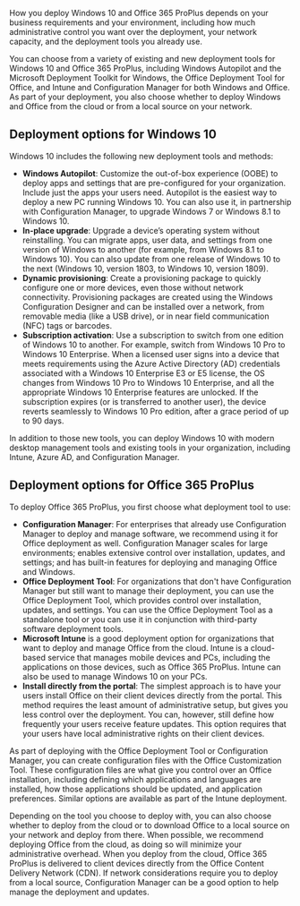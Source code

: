 How you deploy Windows 10 and Office 365 ProPlus depends on your business requirements and your environment, including how much administrative control you want over the deployment, your network capacity, and the deployment tools you already use.  

You can choose from a variety of existing and new deployment tools for Windows 10 and Office 365 ProPlus, including Windows Autopilot and the Microsoft Deployment Toolkit for Windows, the Office Deployment Tool for Office, and Intune and Configuration Manager for both Windows and Office. As part of your deployment, you also choose whether to deploy Windows and Office from the cloud or from a local source on your network.  

## Deployment options for Windows 10 

Windows 10 includes the following new deployment tools and methods:  

- **Windows Autopilot**: Customize the out-of-box experience (OOBE) to deploy apps and settings that are pre-configured for your organization. Include just the apps your users need. Autopilot is the easiest way to deploy a new PC running Windows 10. You can also use it, in partnership with Configuration Manager, to upgrade Windows 7 or Windows 8.1 to Windows 10.  
- **In-place upgrade**: Upgrade a device’s operating system without reinstalling. You can migrate apps, user data, and settings from one version of Windows to another (for example, from Windows 8.1 to Windows 10). You can also update from one release of Windows 10 to the next (Windows 10, version 1803, to Windows 10, version 1809).   
- **Dynamic provisioning**: Create a provisioning package to quickly configure one or more devices, even those without network connectivity. Provisioning packages are created using the Windows Configuration Designer and can be installed over a network, from removable media (like a USB drive), or in near field communication (NFC) tags or barcodes.  
- **Subscription activation**: Use a subscription to switch from one edition of Windows 10 to another. For example, switch from Windows 10 Pro to Windows 10 Enterprise. When a licensed user signs into a device that meets requirements using the Azure Active Directory (AD) credentials associated with a Windows 10 Enterprise E3 or E5 license, the OS changes from Windows 10 Pro to Windows 10 Enterprise, and all the appropriate Windows 10 Enterprise features are unlocked. If the subscription expires (or is transferred to another user), the device reverts seamlessly to Windows 10 Pro edition, after a grace period of up to 90 days.  

In addition to those new tools, you can deploy Windows 10 with modern desktop management tools and existing tools in your organization, including Intune, Azure AD, and Configuration Manager. 

## Deployment options for Office 365 ProPlus 

To deploy Office 365 ProPlus, you first choose what deployment tool to use: 

- **Configuration Manager**: For enterprises that already use Configuration Manager to deploy and manage software, we recommend using it for Office deployment as well. Configuration Manager scales for large environments; enables extensive control over installation, updates, and settings; and has built-in features for deploying and managing Office and Windows. 
- **Office Deployment Tool**: For organizations that don't have Configuration Manager but still want to manage their deployment, you can use the Office Deployment Tool, which provides control over installation, updates, and settings. You can use the Office Deployment Tool as a standalone tool or you can use it in conjunction with third-party software deployment tools.  
- **Microsoft Intune** is a good deployment option for organizations that want to deploy and manage Office from the cloud. Intune is a cloud-based service that manages mobile devices and PCs, including the applications on those devices, such as Office 365 ProPlus. Intune can also be used to manage Windows 10 
on your PCs. 
- **Install directly from the portal**: The simplest approach is to have your users install Office on their client devices directly from the portal. This method requires the least amount of administrative setup, but gives you less control over the deployment. You can, however, still define how frequently your users receive feature updates. This option requires that your users have local administrative rights on their client devices. 

As part of deploying with the Office Deployment Tool or Configuration Manager, you can create configuration files with the Office Customization Tool. These configuration files are what give you control over an Office installation, including defining which applications and languages are installed, how those applications should be updated, and application preferences. Similar options are available as part of the Intune deployment. 

Depending on the tool you choose to deploy with, you can also choose whether to deploy from the cloud or to download Office to a local source on your network and deploy from there. When possible, we recommend deploying Office from the cloud, as doing so will minimize your administrative overhead. When you deploy from the cloud, Office 365 ProPlus is delivered to client devices directly from the Office Content Delivery Network (CDN). If network considerations require you to deploy from a local source, Configuration Manager can be a good option to help manage the deployment and updates. 

 
 
 
 
 